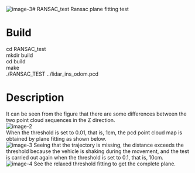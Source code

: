 ![image-3](https://github.com/gongchengran/RANSAC_test/assets/119594722/cb8f9a2f-1d95-41b5-b4d0-2aadc8783cbc)# RANSAC_test
Ransac plane fitting test  
# Build  
cd RANSAC_test  
mkdir build  
cd build  
make  
./RANSAC_TEST ../lidar_ins_odom.pcd  
# Description
It can be seen from the figure that there are some differences between the two point cloud sequences in the Z direction.  
![image-2](https://github.com/gongchengran/RANSAC_test/assets/119594722/a6383485-b70a-4dce-81d3-9d586f5dc0e5)  
When the threshold is set to 0.01, that is, 1cm, the pcd point cloud map is obtained by plane fitting as shown below.  
![image-3](https://github.com/gongchengran/RANSAC_test/assets/119594722/e7620cd1-8051-4b7f-b8ba-35bcc6c36b07)
Seeing that the trajectory is missing, the distance exceeds the threshold because the vehicle is shaking during the movement, and the test is carried out again when the threshold is set to 0.1, that is, 10cm.  
![image-4](https://github.com/gongchengran/RANSAC_test/assets/119594722/2d2b4811-09d6-454d-bf38-3c56779db4e5)
See the relaxed threshold fitting to get the complete plane.  
